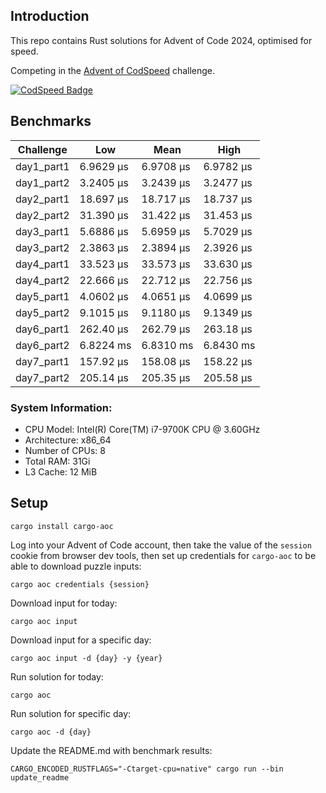 ## Introduction

This repo contains Rust solutions for Advent of Code 2024, optimised for speed.

Competing in the [Advent of CodSpeed](https://codspeed.io/advent/) challenge.

[![CodSpeed Badge](https://img.shields.io/endpoint?url=https://codspeed.io/badge.json)](https://codspeed.io/KasparasMasiukas/advent-of-code-2024)

## Benchmarks

<!-- BENCHMARK RESULTS START -->
| Challenge       | Low         | Mean        | High        |
|-----------------|-------------|-------------|-------------|
| day1_part1      | 6.9629 µs   | 6.9708 µs   | 6.9782 µs   |
| day1_part2      | 3.2405 µs   | 3.2439 µs   | 3.2477 µs   |
| day2_part1      | 18.697 µs   | 18.717 µs   | 18.737 µs   |
| day2_part2      | 31.390 µs   | 31.422 µs   | 31.453 µs   |
| day3_part1      | 5.6886 µs   | 5.6959 µs   | 5.7029 µs   |
| day3_part2      | 2.3863 µs   | 2.3894 µs   | 2.3926 µs   |
| day4_part1      | 33.523 µs   | 33.573 µs   | 33.630 µs   |
| day4_part2      | 22.666 µs   | 22.712 µs   | 22.756 µs   |
| day5_part1      | 4.0602 µs   | 4.0651 µs   | 4.0699 µs   |
| day5_part2      | 9.1015 µs   | 9.1180 µs   | 9.1349 µs   |
| day6_part1      | 262.40 µs   | 262.79 µs   | 263.18 µs   |
| day6_part2      | 6.8224 ms   | 6.8310 ms   | 6.8430 ms   |
| day7_part1      | 157.92 µs   | 158.08 µs   | 158.22 µs   |
| day7_part2      | 205.14 µs   | 205.35 µs   | 205.58 µs   |

<!-- BENCHMARK RESULTS END -->

### System Information:
* CPU Model: Intel(R) Core(TM) i7-9700K CPU @ 3.60GHz
* Architecture: x86_64
* Number of CPUs: 8
* Total RAM: 31Gi
* L3 Cache: 12 MiB

## Setup

```shell
cargo install cargo-aoc
```

Log into your Advent of Code account, then take the value of the `session` cookie from browser dev
tools, then set up credentials for `cargo-aoc` to be able to download puzzle inputs:

```shell
cargo aoc credentials {session}
```

Download input for today:

```shell
cargo aoc input
```

Download input for a specific day:

```shell
cargo aoc input -d {day} -y {year}
```

Run solution for today:

```shell
cargo aoc
```

Run solution for specific day:

```shell
cargo aoc -d {day}
```

Update the README.md with benchmark results:

```shell
CARGO_ENCODED_RUSTFLAGS="-Ctarget-cpu=native" cargo run --bin update_readme
```
